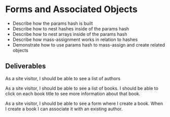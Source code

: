 # Forms and Associated Objects

- Describe how the params hash is built
- Describe how to nest hashes inside of the params hash
- Describe how to nest arrays inside of the params hash
- Describe how mass-assignment works in relation to hashes
- Demonstrate how to use params hash to mass-assign and create related objects

## Deliverables

As a site visitor, I should be able to see a list of authors

As a site visitor, I should be able to see a list of books. I should be able to click on each book title to see more information about that book.

As a site visitor, I should be able to see a form where I create a book. When I create a book I can associate it with an existing author.
